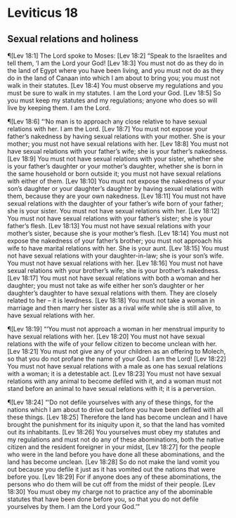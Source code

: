 # Leviticus 18

## Sexual relations and holiness
¶[Lev 18:1] The Lord spoke to Moses:
[Lev 18:2] “Speak to the Israelites and tell them, ‘I am the Lord your God!
[Lev 18:3] You must not do as they do in the land of Egypt where you have been living, and you must not do as they do in the land of Canaan into which I am about to bring you; you must not walk in their statutes.
[Lev 18:4] You must observe my regulations and you must be sure to walk in my statutes. I am the Lord your God.
[Lev 18:5] So you must keep my statutes and my regulations; anyone who does so will live by keeping them. I am the Lord.

¶[Lev 18:6] “‘No man is to approach any close relative to have sexual relations with her. I am the Lord.
[Lev 18:7] You must not expose your father’s nakedness by having sexual relations with your mother. She is your mother; you must not have sexual relations with her.
[Lev 18:8] You must not have sexual relations with your father’s wife; she is your father’s nakedness.
[Lev 18:9] You must not have sexual relations with your sister, whether she is your father’s daughter or your mother’s daughter, whether she is born in the same household or born outside it; you must not have sexual relations with either of them.
[Lev 18:10] You must not expose the nakedness of your son’s daughter or your daughter’s daughter by having sexual relations with them, because they are your own nakedness.
[Lev 18:11] You must not have sexual relations with the daughter of your father’s wife born of your father; she is your sister. You must not have sexual relations with her.
[Lev 18:12] You must not have sexual relations with your father’s sister; she is your father’s flesh.
[Lev 18:13] You must not have sexual relations with your mother’s sister, because she is your mother’s flesh.
[Lev 18:14] You must not expose the nakedness of your father’s brother; you must not approach his wife to have marital relations with her. She is your aunt.
[Lev 18:15] You must not have sexual relations with your daughter-in-law; she is your son’s wife. You must not have sexual relations with her.
[Lev 18:16] You must not have sexual relations with your brother’s wife; she is your brother’s nakedness.
[Lev 18:17] You must not have sexual relations with both a woman and her daughter; you must not take as wife either her son’s daughter or her daughter’s daughter to have sexual relations with them. They are closely related to her – it is lewdness.
[Lev 18:18] You must not take a woman in marriage and then marry her sister as a rival wife while she is still alive, to have sexual relations with her.

¶[Lev 18:19] “‘You must not approach a woman in her menstrual impurity to have sexual relations with her.
[Lev 18:20] You must not have sexual relations with the wife of your fellow citizen to become unclean with her.
[Lev 18:21] You must not give any of your children as an offering to Molech, so that you do not profane the name of your God. I am the Lord!
[Lev 18:22] You must not have sexual relations with a male as one has sexual relations with a woman; it is a detestable act.
[Lev 18:23] You must not have sexual relations with any animal to become defiled with it, and a woman must not stand before an animal to have sexual relations with it; it is a perversion.

¶[Lev 18:24] “‘Do not defile yourselves with any of these things, for the nations which I am about to drive out before you have been defiled with all these things.
[Lev 18:25] Therefore the land has become unclean and I have brought the punishment for its iniquity upon it, so that the land has vomited out its inhabitants.
[Lev 18:26] You yourselves must obey my statutes and my regulations and must not do any of these abominations, both the native citizen and the resident foreigner in your midst,
[Lev 18:27] for the people who were in the land before you have done all these abominations, and the land has become unclean.
[Lev 18:28] So do not make the land vomit you out because you defile it just as it has vomited out the nations that were before you.
[Lev 18:29] For if anyone does any of these abominations, the persons who do them will be cut off from the midst of their people.
[Lev 18:30] You must obey my charge not to practice any of the abominable statutes that have been done before you, so that you do not defile yourselves by them. I am the Lord your God.’”
